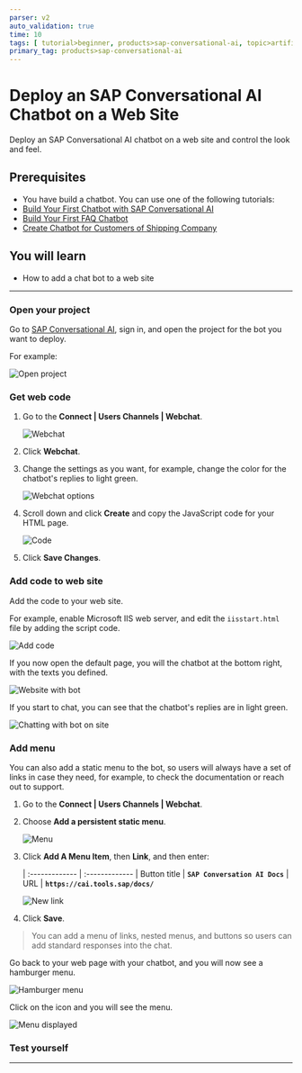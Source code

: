 ```yaml
---
parser: v2
auto_validation: true
time: 10
tags: [ tutorial>beginner, products>sap-conversational-ai, topic>artificial-intelligence, topic>machine-learning, products>sap-business-technology-platform]
primary_tag: products>sap-conversational-ai
---
```


# Deploy an SAP Conversational AI Chatbot on a Web Site
<!-- description --> Deploy an SAP Conversational AI chatbot on a web site and control the look and feel.

## Prerequisites
 - You have build a chatbot. You can use one of the following tutorials:
 - [Build Your First Chatbot with SAP Conversational AI](cai-bot-getting-started)
 - [Build Your First FAQ Chatbot](conversational-ai-faq-chatbot-beginner)
 - [Create Chatbot for Customers of Shipping Company](group.cai-shipping-bot)

## You will learn
  - How to add a chat bot to a web site

---

### Open your project


Go to [SAP Conversational AI](https://cai.tools.sap/signup), sign in, and open the project for the bot you want to deploy.

For example:

![Open project](OpenProject.png)



### Get web code


1. Go to the **Connect | Users Channels | Webchat**.

    ![Webchat](Webchat.png)

2. Click **Webchat**.

3. Change the settings as you want, for example, change the color for the chatbot's replies to light green.

    ![Webchat options](Webchat-options.png)

4. Scroll down and click **Create** and copy the JavaScript code for your HTML page.

    ![Code](Webchat-code.png)

5. Click **Save Changes**.



### Add code to web site


Add the code to your web site.

For example, enable Microsoft IIS web server, and edit the `iisstart.html` file by adding the script code.

![Add code](AddCode.png)

If you now open the default page, you will the chatbot at the bottom right, with the texts you defined.

![Website with bot](AddCode-website.png)

If you start to chat, you can see that the chatbot's replies are in light green.

![Chatting with bot on site](AddCode-website2.png)




### Add menu


You can also add a static menu to the bot, so users will always have a set of links in case they need, for example, to check the documentation or reach out to support.

1. Go to the **Connect | Users Channels | Webchat**.

2. Choose **Add a persistent static menu**.

    ![Menu](menu1.png)

3. Click **Add A Menu Item**, then **Link**, and then enter:


    |  :------------- | :-------------
    |  Button title   | **`SAP Conversation AI Docs`**
    |  URL           | **`https://cai.tools.sap/docs/`**

    ![New link](menu2.png)

4. Click **Save**.

>You can add a menu of links, nested menus, and buttons so users can add standard responses into the chat.

Go back to your web page with your chatbot, and you will now see a hamburger menu.

![Hamburger menu](menu-test.png)

Click on the icon and you will see the menu.

![Menu displayed](menu-test2.png)






### Test yourself








---
